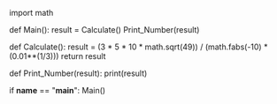 import math

def Main():
    result = Calculate()
    Print_Number(result)


def Calculate():
    result = (3 * 5 * 10 * math.sqrt(49)) / (math.fabs(-10) * (0.01**(1/3)))
    return result


def Print_Number(result):
    print(result)


if __name__ == "__main__":
    Main()

